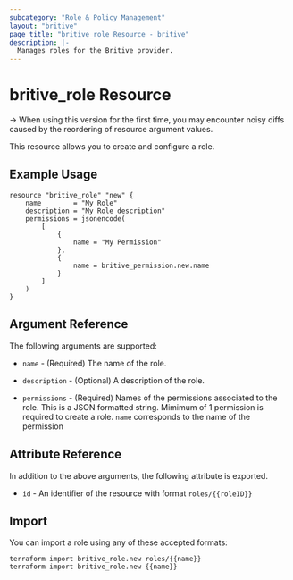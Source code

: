 ```yaml
---
subcategory: "Role & Policy Management"
layout: "britive"
page_title: "britive_role Resource - britive"
description: |-
  Manages roles for the Britive provider.
---
```


# britive_role Resource

-> When using this version for the first time, you may encounter noisy diffs caused by the reordering of resource argument values. 

This resource allows you to create and configure a role.

## Example Usage

```hcl
resource "britive_role" "new" {
    name        = "My Role"
    description = "My Role description"
    permissions = jsonencode(
        [
            {
                name = "My Permission"
            },
            {
                name = britive_permission.new.name
            }
        ]
    )
}
```

## Argument Reference

The following arguments are supported:

* `name` - (Required) The name of the role.

* `description` - (Optional) A description of the role.

* `permissions` - (Required) Names of the permissions associated to the role. This is a JSON formatted string. Mimimum of 1 permission is required to create a role. `name` corresponds to the name of the permission


## Attribute Reference

In addition to the above arguments, the following attribute is exported.

* `id` - An identifier of the resource with format `roles/{{roleID}}`

## Import

You can import a role using any of these accepted formats:

```SH
terraform import britive_role.new roles/{{name}}
terraform import britive_role.new {{name}}
```
